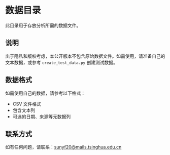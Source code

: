 # 数据目录

此目录用于存放分析所需的数据文件。

## 说明

出于隐私和版权考虑，本公开版本不包含原始数据文件。如需使用，请准备自己的文本数据，或参考 `create_test_data.py` 创建测试数据。

## 数据格式

如需使用自己的数据，请参考以下格式：

- CSV 文件格式
- 包含文本列
- 可选的日期、来源等元数据列

## 联系方式

如有任何问题，请联系：sunyf20@mails.tsinghua.edu.cn
